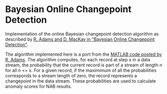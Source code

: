 # Bayesian Online Changepoint Detection

Implementation of the online Bayesian changepoint detection algorithm as described by [R. Adams and D. MacKay in "Bayesian Online Changepoint Detection"](https://hips.seas.harvard.edu/files/adams-changepoint-tr-2007.pdf).

The algorithm implemented here is a port from the [MATLAB code posted by R. Adams](http://hips.seas.harvard.edu/content/bayesian-online-changepoint-detection). The algorithm computes, for each record at step x in a data stream, the probability that the current record is part of a stream of length n for all n <= x. For a given record, if the maximimum of all the probabilities corresponds to a stream length of zero, the record represents a changepoint in the data stream. These probabilities are used to calculate anomaly scores for NAB results.
